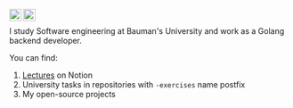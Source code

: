 [<img align="left" alt="humanbelnik | Gmail" width="22px" src="https://cdn.simpleicons.org/gmail/black/white" />](mailto:belyaev.frog01@gmail.com)
[<img align="left" alt="humanbelink | Telegram" width="22px" src="https://cdn.simpleicons.org/telegram/black/white" />](https://t.me/humanbelink)
<br/>

I study Software engineering at Bauman's University and work as a Golang backend developer.

You can find:
1. [Lectures](https://freezing-earth-1d7.notion.site/Home-8bc4e7d4fe884067aab1236157a2a34a?pvs=4) on Notion
2. University tasks in repositories with `-exercises` name postfix
3. My open-source projects
